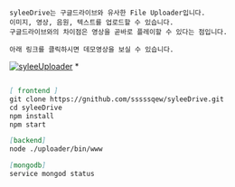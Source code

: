 ```
syleeDrive는 구글드라이브와 유사한 File Uploader입니다. 
이미지, 영상, 음원, 텍스트를 업로드할 수 있습니다.
구글드라이브와의 차이점은 영상을 곧바로 플레이할 수 있다는 점입니다. 

아래 링크를 클릭하시면 데모영상을 보실 수 있습니다.
```
[![syleeUploader](https://img.youtube.com/vi/RfQS0P_I6l4/0.jpg)](https://www.youtube.com/watch?v=RfQS0P_I6l4)
*

```markdown

[ frontend ]
git clone https://gnithub.com/sssssqew/syleeDrive.git
cd syleeDrive
npm install
npm start

[backend]
node ./uploader/bin/www

[mongodb]
service mongod status

```



